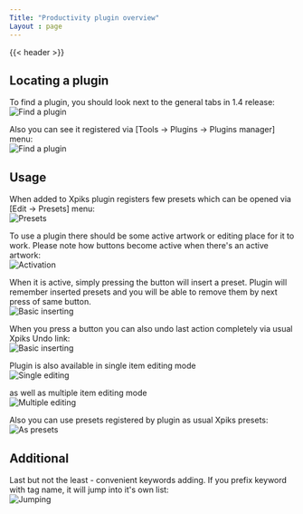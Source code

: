 ```yaml
---
Title: "Productivity plugin overview"
Layout : page
---
```


{{< header >}}

<div class="row">
  <div class="small-12">
    <article class="post-content">

<h2>Locating a plugin</h2>
<p>
To find a plugin, you should look next to the general tabs in 1.4 release:<br/>
<img alt="Find a plugin" src='{{< misc/rel "images/posts/maground-demo/find-plugin.gif" >}}' class="small-12 large-8 center" />
</p>

<p>
Also you can see it registered via [Tools -> Plugins -> Plugins manager] menu:<br/>
<img alt="Find a plugin" src='{{< misc/rel "images/posts/maground-demo/plugins-menu.gif" >}}' class="small-12 large-8 center" />
</p>

<h2>Usage</h2>

<p>When added to Xpiks plugin registers few presets which can be opened via [Edit -> Presets] menu:<br/>
<img alt="Presets" src='{{< misc/rel "/images/posts/maground-demo/presets.gif" >}}' class="small-12 large-8 center" />
</p>
<p>
To use a plugin there should be some active artwork or editing place for it to work. Please note how buttons become active when there's an active artwork:<br/>
<img alt="Activation" src='{{< misc/rel "images/posts/maground-demo/activate-buttons.gif" >}}' class="small-12 large-8 center" />
</p>

<p>
When it is active, simply pressing the button will insert a preset. Plugin will remember inserted presets and you will be able to remove them by next press of same button.<br/>
<img alt="Basic inserting" src='{{< misc/rel "images/posts/maground-demo/basic-inserting.gif" >}}' class="small-12 large-8 center" />
</p>

<p>
When you press a button you can also undo last action completely via usual Xpiks Undo link: <br/>
<img alt="Basic inserting" src='{{< misc/rel "images/posts/maground-demo/insert-undo.gif" >}}' class="small-12 large-8 center" />
</p>

<p>
Plugin is also available in single item editing mode <br/>
<img alt="Single editing" src='{{< misc/rel "images/posts/maground-demo/one-item-editing.gif" >}}' class="small-12 large-8 center" />
</p>

<p>
as well as multiple item editing mode <br/>
<img alt="Multiple editing" src='{{< misc/rel "images/posts/maground-demo/multiple-file-editing.gif" >}}' class="small-12 large-8 center" />
</p>

<p>
Also you can use presets registered by plugin as usual Xpiks presets:<br/>
<img alt="As presets" src='{{< misc/rel "images/posts/maground-demo/insert-as-preset.gif" >}}' class="small-12 large-8 center" />
</p>

<h2>Additional</h2>

<p>
Last but not the least - convenient keywords adding. If you prefix keyword with tag name, it will jump into it's own list:<br/>
<img alt="Jumping" src='{{< misc/rel "images/posts/maground-demo/keyword-jumping.gif" >}}' class="small-12 large-8 center" />
</p>
</div>
</div>
</div>